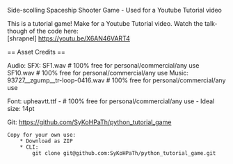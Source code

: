 Side-scolling Spaceship Shooter Game - Used for a Youtube Tutorial video

This is a tutorial game!  Make for a Youtube Tutorial video.
Watch the talk-though of the code here:   
[shrapnel] https://youtu.be/X6AN46VART4

==       Asset Credits         ==  

Audio:
	SFX:
		SF1.wav # 100% free for personal/commercial/any use
		SF10.wav # 100% free for personal/commercial/any use
	Music:
		93727__zgump__tr-loop-0416.wav # 100% free for personal/commercial/any use

Font:
	upheavtt.ttf - # 100% free for personal/commercial/any use
		- Ideal size: 14pt

Git:
	https://github.com/SyKoHPaTh/python_tutorial_game

	Copy for your own use:
		* Download as ZIP
		* CLI:
			git clone git@github.com:SyKoHPaTh/python_tutorial_game.git
